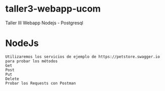 # taller3-webapp-ucom
Taller III Webapp Nodejs - Postgresql


# NodeJs	
	Utilizaremos los servicios de ejemplo de https://petstore.swagger.io para probar los métodos
	Get 
	Post
	Put
	Delete
	Probar los Requests con Postman
